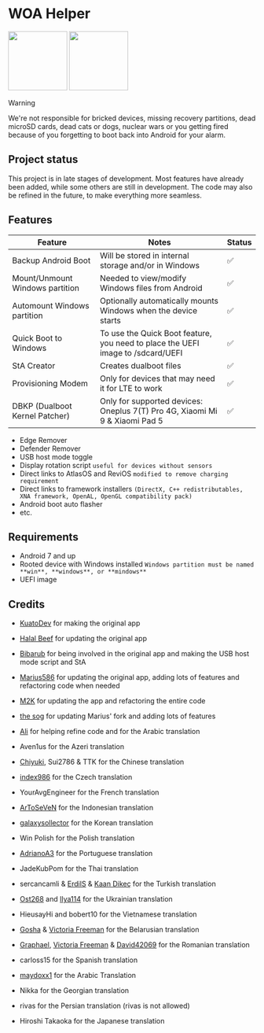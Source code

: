 # WOA Helper
<p float="left" >
<img src="Helper-dark.png" width="120" alt="">
<img src="Helper-light.png" width="120" alt="">
</p>

> [!WARNING]
>
> We're not responsible for bricked devices, missing recovery partitions, dead microSD cards, dead cats or dogs, nuclear wars or you getting fired because of you forgetting to boot back into Android for your alarm.

## Project status
This project is in late stages of development. Most features have already been added, while some others are still in development. The code may also be refined in the future, to make everything more seamless.

## Features

| Feature                         | Notes                                                                              | Status |
|---------------------------------|------------------------------------------------------------------------------------|--------|
| Backup Android Boot             | Will be stored in internal storage and/or in Windows                               | ✅    |
| Mount/Unmount Windows partition | Needed to view/modify Windows files from Android                                   | ✅    |
| Automount Windows partition     | Optionally automatically mounts Windows when the device starts                     | ✅    |
| Quick Boot to Windows           | To use the Quick Boot feature, you need to place the UEFI image to /sdcard/UEFI    | ✅    |
| StA Creator                     | Creates dualboot files                                                             | ✅    |
| Provisioning Modem              | Only for devices that may need it for LTE to work                                  | ✅    |
| DBKP (Dualboot Kernel Patcher)  | Only for supported devices: Oneplus 7(T) Pro 4G, Xiaomi Mi 9 & Xiaomi Pad 5        | ✅    |

- Edge Remover
- Defender Remover
- USB host mode toggle
- Display rotation script ```useful for devices without sensors```
- Direct links to AtlasOS and ReviOS ```modified to remove charging requirement```
- Direct links to framework installers ```(DirectX, C++ redistributables, XNA framework, OpenAL, OpenGL compatibility pack)```
- Android boot auto flasher
- etc.

## Requirements
- Android 7 and up
- Rooted device with Windows installed ```Windows partition must be named **win**, **windows**, or **mindows**```
- UEFI image

## Credits
- [KuatoDev](https://github.com/KuatoDev) for making the original app
- [Halal Beef](https://github.com/halal-beef) for updating the original app
- [Bibarub](https://github.com/bibarub) for being involved in the original app and making the USB host mode script and StA
- [Marius586](https://github.com/Marius586) for updating the original app, adding lots of features and refactoring code when needed
- [M2K](https://github.com/remtrik) for updating the app and refactoring the entire code
- [the sog](https://github.com/n00b69) for updating Marius' fork and adding lots of features

- [Ali](https://github.com/gixousiyq) for helping refine code and for the Arabic translation
- Aven1us for the Azeri translation
- [Chiyuki](https://github.com/chiyuki0325), Sui2786 & TTK for the Chinese translation
- [index986](https://github.com/index986) for the Czech translation
- YourAvgEngineer for the French translation
- [ArToSeVeN](https://github.com/Artoseven) for the Indonesian translation
- [galaxysollector](https://github.com/galaxysollector) for the Korean translation
- Win Polish for the Polish translation
- [AdrianoA3](https://github.com/AdrianoA3) for the Portuguese translation
- JadeKubPom for the Thai translation
- sercancamli & [ErdilS](https://github.com/erdilS) & [Kaan Dikeç](https://github.com/dikeckaan) for the Turkish translation
- [Ost268](https://github.com/Ost268) and [Ilya114](https://github.com/Ilya114) for the Ukrainian translation
- HieusayHi and bobert10 for the Vietnamese translation
- [Gosha](https://github.com/Xhdsos) & [Victoria Freeman](https://github.com/VendDair) for the Belarusian translation
- [Graphael](https://github.com/grphks), [Victoria Freeman](https://github.com/VendDair) & [David42069](https://github.com/david-42069) for the Romanian translation
- carloss15 for the Spanish translation
- [maydoxx1](https://github.com/maydoxx1) for the Arabic Translation
- Nikka for the Georgian translation
- rivas for the Persian translation (rivas is not allowed)
- Hiroshi Takaoka for the Japanese translation
